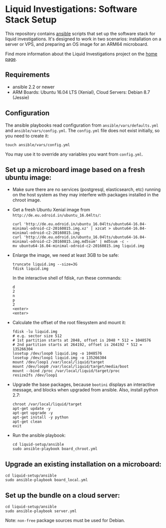 # Liquid Investigations: Software Stack Setup
This repository contains [ansible](http://docs.ansible.com/ansible/) scripts
that set up the software stack for liquid investigations. It's designed to work
in two scenarios: installation on a server or VPS, and preparing an OS image
for an ARM64 microboard.

Find more information about the Liquid Investigations project on the
[home page](https://liquidinvestigations.org/wordpress).


## Requirements
* ansible 2.2 or newer
* ARM Boards: Ubuntu 16.04 LTS (Xenial), Cloud Servers: Debian 8.7 (Jessie)


## Configuration
The ansible playbooks read configuration from `ansible/vars/defaults.yml` and
`ansible/vars/config.yml`. The `config.yml` file does not exist initially, so
you need to create it:

```shell
touch ansible/vars/config.yml
```

You may use it to override any variables you want from `config.yml`.


## Set up a microboard image based on a fresh ubuntu image:
* Make sure there are no services (postgresql, elasticsearch, etc) running on
  the host system as they may interfere with packages installed in the chroot
  image.

* Get a fresh Ubuntu Xenial image from `http://de.eu.odroid.in/ubuntu_16.04lts/`:

   ```
   curl 'http://de.eu.odroid.in/ubuntu_16.04lts/ubuntu64-16.04-minimal-odroid-c2-20160815.img.xz' | xzcat > ubuntu64-16.04-minimal-odroid-c2-20160815.img
   curl 'http://de.eu.odroid.in/ubuntu_16.04lts/ubuntu64-16.04-minimal-odroid-c2-20160815.img.md5sum' | md5sum -c -
   mv ubuntu64-16.04-minimal-odroid-c2-20160815.img liquid.img
   ```

* Enlarge the image, we need at least 3GB to be safe:

   ```
   truncate liquid.img --size=3G
   fdisk liquid.img
   ```

  In the interactive shell of fdisk, run these commands:

   ```
   d
   2
   n
   p
   2
   <enter>
   <enter>
   ```

* Calculate the offset of the root filesystem and mount it:

   ```
   fdisk -lu liquid.img
   # e.g. sector size 512
   # 1st partition starts at 2048, offset is 2048 * 512 = 1048576
   # 2nd partition starts at 264192, offset is 264192 * 512 = 135266304
   losetup /dev/loop0 liquid.img -o 1048576
   losetup /dev/loop1 liquid.img -o 135266304
   mount /dev/loop1 /var/local/liquid/target
   mount /dev/loop0 /var/local/liquid/target/media/boot
   mount --bind /proc /var/local/liquid/target/proc
   resize2fs /dev/loop1
   ```

* Upgrade the base packages, because `bootini` displays an interactive message,
  and blocks when upgraded from ansible. Also, install python 2.7:

   ```
   chroot /var/local/liquid/target
   apt-get update -y
   apt-get upgrade -y
   apt-get install -y python
   apt-get clean
   exit
   ```

* Run the ansible playbook:

   ```
   cd liquid-setup/ansible
   sudo ansible-playbook board_chroot.yml
   ```


## Upgrade an existing installation on a microboard:
```
cd liquid-setup/ansible
sudo ansible-playbook board_local.yml
```


## Set up the bundle on a cloud server:
```
cd liquid-setup/ansible
sudo ansible-playbook server.yml
```

Note: `non-free` package sources must be used for Debian.
